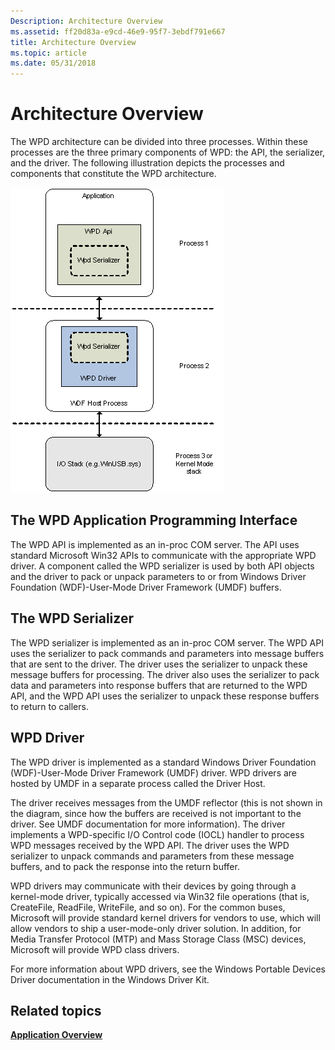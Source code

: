 ```yaml
---
Description: Architecture Overview
ms.assetid: ff20d83a-e9cd-46e9-95f7-3ebdf791e667
title: Architecture Overview
ms.topic: article
ms.date: 05/31/2018
---
```


# Architecture Overview

The WPD architecture can be divided into three processes. Within these processes are the three primary components of WPD: the API, the serializer, and the driver. The following illustration depicts the processes and components that constitute the WPD architecture.

![illustration showing api, serializer, and driver components of wpd](images/wpd-overview-figure1.gif)

## The WPD Application Programming Interface

The WPD API is implemented as an in-proc COM server. The API uses standard Microsoft Win32 APIs to communicate with the appropriate WPD driver. A component called the WPD serializer is used by both API objects and the driver to pack or unpack parameters to or from Windows Driver Foundation (WDF)-User-Mode Driver Framework (UMDF) buffers.

## The WPD Serializer

The WPD serializer is implemented as an in-proc COM server. The WPD API uses the serializer to pack commands and parameters into message buffers that are sent to the driver. The driver uses the serializer to unpack these message buffers for processing. The driver also uses the serializer to pack data and parameters into response buffers that are returned to the WPD API, and the WPD API uses the serializer to unpack these response buffers to return to callers.

## WPD Driver

The WPD driver is implemented as a standard Windows Driver Foundation (WDF)-User-Mode Driver Framework (UMDF) driver. WPD drivers are hosted by UMDF in a separate process called the Driver Host.

The driver receives messages from the UMDF reflector (this is not shown in the diagram, since how the buffers are received is not important to the driver. See UMDF documentation for more information). The driver implements a WPD-specific I/O Control code (IOCL) handler to process WPD messages received by the WPD API. The driver uses the WPD serializer to unpack commands and parameters from these message buffers, and to pack the response into the return buffer.

WPD drivers may communicate with their devices by going through a kernel-mode driver, typically accessed via Win32 file operations (that is, CreateFile, ReadFile, WriteFile, and so on). For the common buses, Microsoft will provide standard kernel drivers for vendors to use, which will allow vendors to ship a user-mode-only driver solution. In addition, for Media Transfer Protocol (MTP) and Mass Storage Class (MSC) devices, Microsoft will provide WPD class drivers.

For more information about WPD drivers, see the Windows Portable Devices Driver documentation in the Windows Driver Kit.

## Related topics

<dl> <dt>

[**Application Overview**](application-overview.md)
</dt> </dl>

 

 



